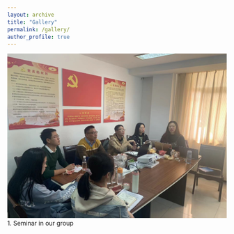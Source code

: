 ```yaml
---
layout: archive
title: "Gallery"
permalink: /gallery/
author_profile: true
---
```


<img src='/images/gallery/Seminar_1.jpg'> 
1. Seminar in our group
